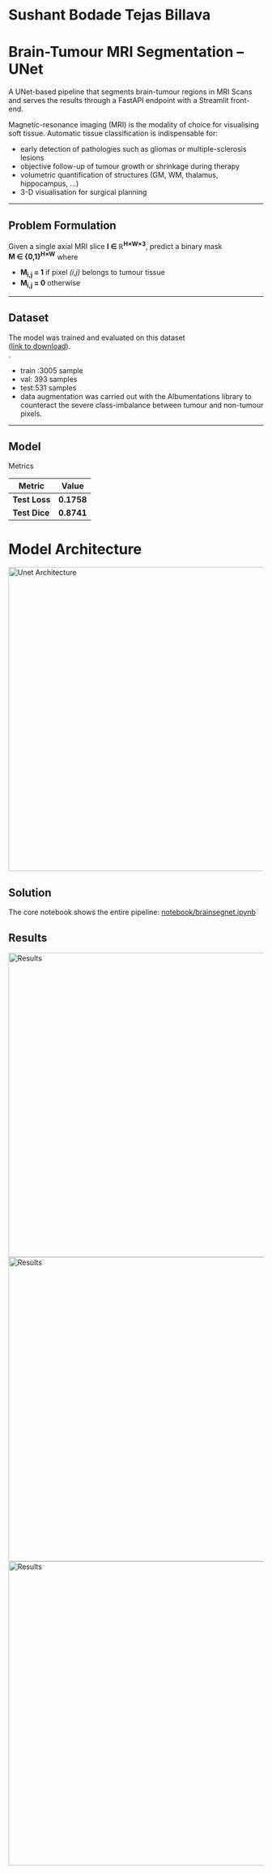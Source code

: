 ﻿# Sushant Bodade Tejas Billava

# Brain-Tumour MRI Segmentation – UNet

A UNet-based pipeline that segments brain-tumour regions in
MRI Scans and serves the results through a FastAPI endpoint with a Streamlit front-end.

Magnetic-resonance imaging (MRI) is the modality of choice for visualising soft tissue.
Automatic tissue classification is indispensable for:

- early detection of pathologies such as gliomas or multiple-sclerosis lesions
- objective follow-up of tumour growth or shrinkage during therapy
- volumetric quantification of structures (GM, WM, thalamus, hippocampus, …)
- 3-D visualisation for surgical planning

---

## Problem Formulation

Given a single axial MRI slice **I ∈ ℝ<sup>H×W×3</sup>**, predict a binary mask  
**M ∈ {0,1}<sup>H×W</sup>** where

- **M<sub>i,j</sub> = 1** if pixel _(i,j)_ belongs to tumour tissue
- **M<sub>i,j</sub> = 0** otherwise

---

## Dataset

The model was trained and evaluated on this dataset  
([link to download](https://www.kaggle.com/datasets/mateuszbuda/lgg-mri-segmentation)).  
.

- train :3005 sample
- val: 393 samples
- test:531 samples
- data augmentation was carried out with the Albumentations library to counteract the severe class-imbalance between tumour and non-tumour pixels.

---

## Model

Metrics

| Metric        | Value      |
| ------------- | ---------- |
| **Test Loss** | **0.1758** |
| **Test Dice** | **0.8741** |

# Model Architecture

<img src="./assests/unet_architecture.png" width="600" alt="Unet Architecture">

## Solution

The core notebook shows the entire pipeline:
[notebook/brainsegnet.ipynb](https://github.com/Tejas-Billava/BrainSegNet/blob/main/notebook/brainsegnet.ipynb)

## Results

<img src="./assests/single_image_infernce.png" width="600" alt="Results">

<img src="./assests/batch_prediction_infernce.png" width="600" alt="Results">

<img src="./assests/inference_results.png" width="600" alt="Results">


